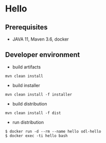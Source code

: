 # Hello

## Prerequisites

 * JAVA 11, Maven 3.6, docker


## Developer environment


 * build artifacts

```
mvn clean install
```

* build installer

```
mvn clean install -f installer
```

* build distribution

```
mvn clean install -f dist
```

 * run distribution

```
$ docker run -d --rm --name hello odl-hello
$ docker exec -ti hello bash
```